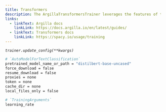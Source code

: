 ```yaml
---
title: Transformers
description: The ArgillaTransformersTrainer leverages the features of transformers to train programmatically with Argilla.
links:
  - linkText: Argilla docs
    linkLink: https://docs.argilla.io/en/latest/guides/
  - linkText: Transformers docs
    linkLink: https://spacy.io/usage/training
---
```


*`trainer.update_config(**kwargs)`*

```bash
# `AutoModelForTextClassification`
pretrained_model_name_or_path = "distilbert-base-uncased"
force_download = false
resume_download = false
proxies = none
token = none
cache_dir = none
local_files_only = false

# `TrainingArguments`
learning_rate
```
